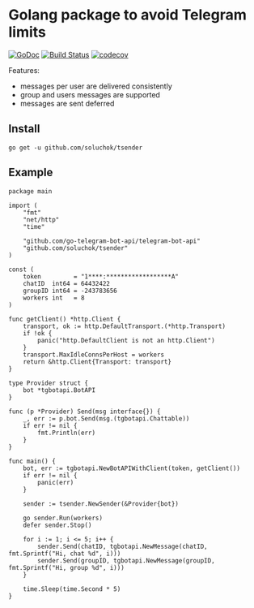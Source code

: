 # Golang package to avoid Telegram limits

[![GoDoc](https://godoc.org/github.com/soluchok/tsender?status.svg)](http://godoc.org/github.com/soluchok/tsender)
[![Build Status](https://github.com/soluchok/tsender/workflows/build/badge.svg)](https://github.com/soluchok/tsender/actions)
[![codecov](https://codecov.io/gh/soluchok/tsender/branch/master/graph/badge.svg)](https://codecov.io/gh/soluchok/tsender)

Features:
- messages per user are delivered consistently
- group and users messages are supported
- messages are sent deferred

## Install

```
go get -u github.com/soluchok/tsender
```

## Example

```golang
package main

import (
	"fmt"
	"net/http"
	"time"

	"github.com/go-telegram-bot-api/telegram-bot-api"
	"github.com/soluchok/tsender"
)

const (
	token         = "1****:******************A"
	chatID  int64 = 64432422
	groupID int64 = -243783656
	workers int   = 8
)

func getClient() *http.Client {
	transport, ok := http.DefaultTransport.(*http.Transport)
	if !ok {
		panic("http.DefaultClient is not an http.Client")
	}
	transport.MaxIdleConnsPerHost = workers
	return &http.Client{Transport: transport}
}

type Provider struct {
	bot *tgbotapi.BotAPI
}

func (p *Provider) Send(msg interface{}) {
	_, err := p.bot.Send(msg.(tgbotapi.Chattable))
	if err != nil {
		fmt.Println(err)
	}
}

func main() {
	bot, err := tgbotapi.NewBotAPIWithClient(token, getClient())
	if err != nil {
		panic(err)
	}

	sender := tsender.NewSender(&Provider{bot})

	go sender.Run(workers)
	defer sender.Stop()

	for i := 1; i <= 5; i++ {
		sender.Send(chatID, tgbotapi.NewMessage(chatID, fmt.Sprintf("Hi, chat %d", i)))
		sender.Send(groupID, tgbotapi.NewMessage(groupID, fmt.Sprintf("Hi, group %d", i)))
	}

	time.Sleep(time.Second * 5)
}
```